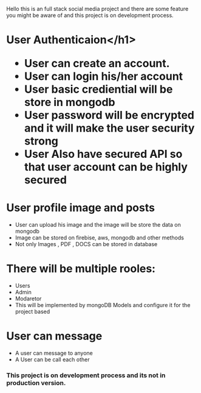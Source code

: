 Hello this is an full stack social media project and there are some feature you might be aware of and this project is on development process.

<h1><b>User Authenticaion<</b>/h1>
<ul>
  <li>User can create an account.</li>
  <li>User can login his/her account </li>
  <li>User basic crediential will be store in mongodb </li>
  <li>User password will be encrypted and it will make the user security strong </li>
  <li>User Also have secured API so that user account can be highly secured </li>
</ul>
<h1><b>User profile image and posts</b></h1>
<ul>
  <li>User can upload his image  and the image will be store the data on mongodb</li>
  <li>Image can be stored on firebise, aws, mongodb and other methods</li>
  <li>Not only Images , PDF , DOCS can be stored in database</li>
</ul>

<h1><b>There will be multiple rooles:</b></h1>
<ul>
  <li>Users</li>
  <li>Admin</li>
  <li>Modaretor</li>
  <li>This will be implemented by mongoDB Models and configure it for the project based</li>
</ul>

<h1><b>User can message</b></h1>
<ul>
  <li>A user can message to anyone</li>
  <li>A User can be call each other</li>
</ul>


<h3><b>This project is on development process and its not in production version.</b></h3>



